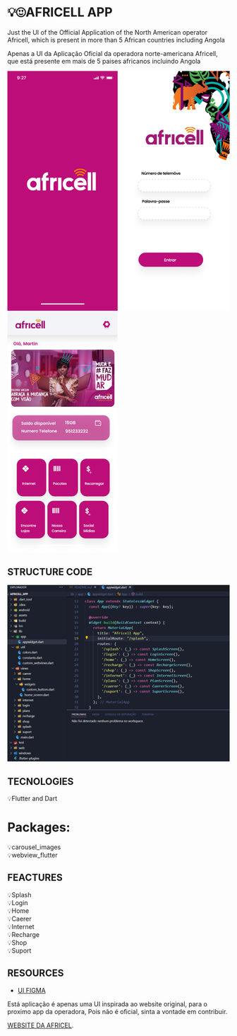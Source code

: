 # 💡😍AFRICELL APP

Just the UI of the Official Application of the North American operator Africell, which is present in more than 5 African countries including Angola

Apenas a UI da Aplicação Oficial da operadora norte-americana Africell, que está presente em mais de 5 paises africanos incluindo Angola

<img src="https://github.com/MartinDala/africell_app/blob/master/assets/screenshots/SplashScreen.png" width="250"> <img src="https://github.com/MartinDala/africell_app/blob/master/assets/screenshots/Login.png" width="250">  <img src="https://github.com/MartinDala/africell_app/blob/master/assets/screenshots/Home.png" width="250">



## STRUCTURE CODE
<img src="https://github.com/MartinDala/africell_app/blob/master/assets/screenshots/codescreen.png" width="1000"> 

## TECNOLOGIES
💡Flutter and Dart <br>


# Packages:
💡carousel_images <br>
💡webview_flutter


## FEACTURES
💡Splash <br>
💡Login <br>
💡Home  <br>
💡Caerer <br>
💡Internet <br>
💡Recharge <br>
💡Shop <br>
💡Suport




## RESOURCES
- [UI FIGMA ](https://flutter.dev/docs/get-started/codelab) <br>

Está aplicação é apenas uma UI inspirada ao website original, para o proximo app da operadora,
Pois não é oficial, sinta a vontade em contribuir.

[WEBSITE DA AFRICEL](https://www.africell.ao/por).
